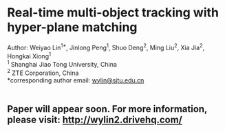 # Real-time multi-object tracking with hyper-plane matching

Author: Weiyao Lin<sup>1*</sup>, Jinlong Peng<sup>1</sup>, Shuo Deng<sup>2</sup>, Ming Liu<sup>2</sup>, Xia Jia<sup>2</sup>, Hongkai Xiong<sup>1</sup>  
<sup>1</sup> Shanghai Jiao Tong University, China  
<sup>2</sup> ZTE Corporation, China  
*corresponding author email: wylin@sjtu.edu.cn  
  
## Paper will appear soon. For more information, please visit: http://wylin2.drivehq.com/
